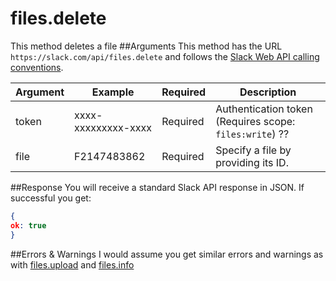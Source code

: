 # files.delete
This method deletes a file
##Arguments
This method has the URL `https://slack.com/api/files.delete` and follows the [Slack Web API calling conventions](https://api.slack.com/web#basics).

Argument|Example|Required|Description
--------|-------|--------|-----------
token|xxxx-xxxxxxxxx-xxxx|Required|Authentication token (Requires scope: `files:write`) ??
file|F2147483862|Required|Specify a file by providing its ID.

##Response
You will receive a standard Slack API response in JSON. If successful you get:

```json
{
ok: true
}
```
##Errors & Warnings
I would assume you get similar errors and warnings as with [files.upload](https://api.slack.com/methods/files.upload) and [files.info](https://api.slack.com/methods/files.info)


